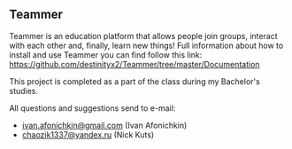 ## Teammer
Teammer is an education platform that allows people join groups, interact with each other and, finally, learn
new things!
Full information about how to install and use Teammer you can find follow this link: https://github.com/destinityx2/Teammer/tree/master/Documentation

This project is completed as a part of the class during my Bachelor's studies.

All questions and suggestions send to e-mail:
  * ivan.afonichkin@gmail.com (Ivan Afonichkin)
  * chaozik1337@yandex.ru (Nick Kuts)

